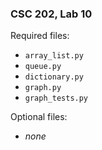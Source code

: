 ### CSC 202, Lab 10

Required files:
  * `array_list.py`
  * `queue.py`
  * `dictionary.py`
  * `graph.py`
  * `graph_tests.py`

Optional files:
  * _none_
